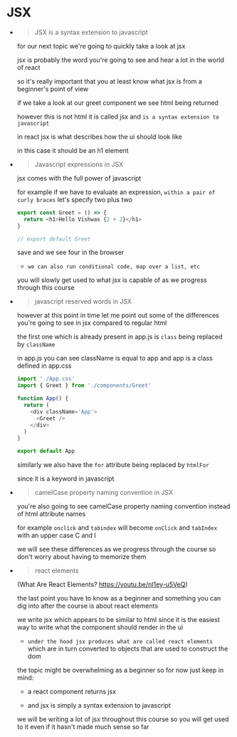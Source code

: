 # JSX

- > JSX is a syntax extension to javascript

  for our next topic we're going to
  quickly take a look at jsx

  jsx is probably the word you're going to
  see and hear a lot in the world of react

  so it's really important that you at least know what jsx is from a beginner's
  point of view

  if we take a look at our greet component we see html being returned

  however this is not html it is called jsx and `is a syntax extension to javascript`

  in react jsx is what describes how the
  ui should look like

  in this case it should be an h1 element

- > Javascript expressions in JSX

  jsx comes with the full power of javascript

  for example if we have to evaluate an expression, `within a pair of curly braces` let's specify two plus two

  ```js Greet.js
  export const Greet = () => {
    return <h1>Hello Vishwas {2 + 2}</h1>
  }

  // export default Greet
  ```

  save and we see four in the browser

  - `we can also run conditional code, map over a list, etc`

  you will slowly get used to what jsx
  is capable of as we progress through this course

- > javascript reserved words in JSX

  however at this point in time let me
  point out some of the differences you're going to see in jsx compared to regular
  html

  the first one which is already present in app.js is `class` being replaced by `className`

  in app.js you can see className is equal to app
  and app is a class defined in app.css

  ```js App.js
  import './App.css'
  import { Greet } from './components/Greet'

  function App() {
    return (
      <div className='App'>
        <Greet />
      </div>
    )
  }

  export default App
  ```

  similarly we also have the `for` attribute being replaced by `htmlFor`

  since it is a keyword in javascript

- > camelCase property naming convention in JSX

  you're also going to see camelCase property naming convention instead of html attribute names

  for example `onclick` and `tabindex` will become `onClick` and `tabIndex` with an upper case C and I

  we will see these differences as we progress through the course so don't worry about having to memorize them

- > react elements

  (What Are React Elements? https://youtu.be/nI1ey-u5VeQ)

  the last point you have to know as a beginner and something you can dig into after the
  course is about react elements

  we write jsx which appears to be similar to html since it is the easiest way to write what the component should render in the ui

  - `under the hood jsx produces what are called react elements` which are in turn converted to
    objects that are used to construct the dom

  the topic might be overwhelming as a beginner so for now just keep in mind:

  - a react component returns jsx

  - and jsx is simply a syntax extension to javascript

  we will be writing a lot of jsx throughout this course so you will get used to it even if it hasn't made much sense so far
